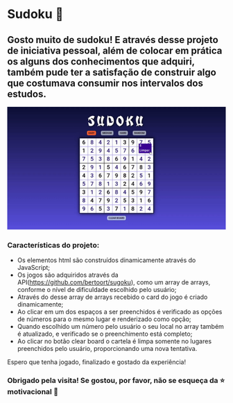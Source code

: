 # Sudoku  :pencil: 



##  Gosto muito de sudoku! E através desse projeto de iniciativa pessoal, além de colocar em prática os alguns dos conhecimentos que adquiri, também pude ter a satisfação de construir algo que costumava consumir nos intervalos dos estudos.



<img src="./images/SUDOKU.gif"/> 

 

### Características do projeto:

- Os elementos html são construídos dinamicamente através do JavaScript;
- Os jogos são adquiridos através da API(https://github.com/bertoort/sugoku), como um array de arrays, conforme o nível de dificuldade escolhido pelo usuário;
- Através do desse array de arrays recebido o card do jogo é criado dinamicamente;
- Ao clicar em um dos espaços a ser preenchidos é verificado as opções de números para o mesmo lugar e renderizado como opção;
- Quando escolhido um número pelo usuário o seu local no array também é atualizado, e verificado se o preenchimento está completo;
- Ao clicar no botão clear board o cartela é limpa somente no lugares preenchidos pelo usuário, proporcionando uma nova tentativa.

Espero que tenha jogado, finalizado e gostado da experiência!

### Obrigado pela visita! Se gostou, por favor, não se esqueça da :star: motivacional :grimacing: